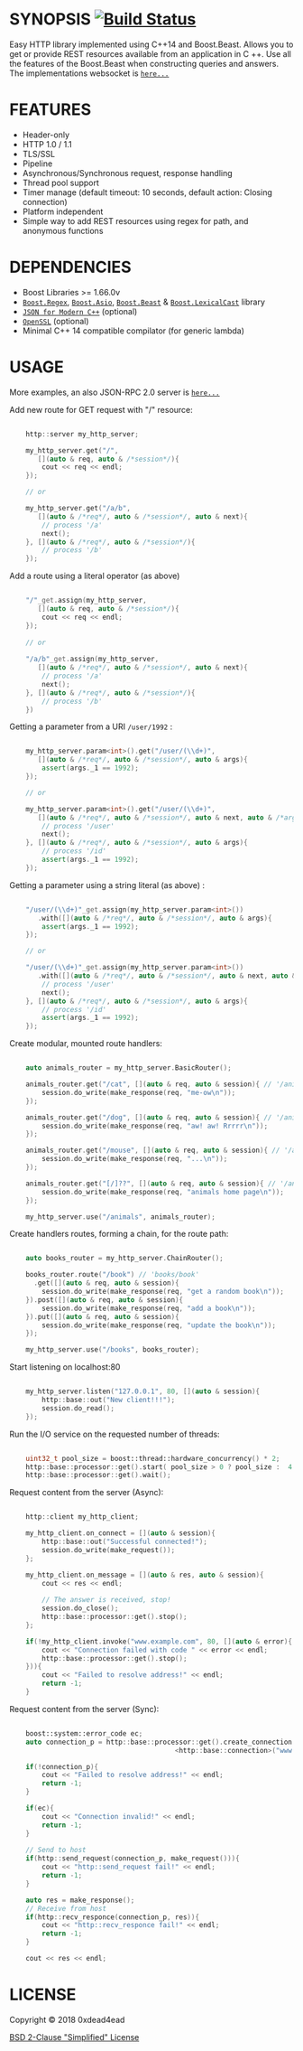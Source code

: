 # SYNOPSIS [![Build Status](https://travis-ci.org/0xdead4ead/BeastHttp.svg?branch=master)](https://travis-ci.org/0xdead4ead/BeastHttp)

Easy HTTP library implemented using C++14 and Boost.Beast. Allows you to get or provide REST resources available from an application in C ++. Use all the features of the Boost.Beast when constructing queries and answers. The implementations websocket is [`here...`](https://github.com/0xdead4ead/beast_ws_server)

# FEATURES

* Header-only
* HTTP 1.0 / 1.1
* TLS/SSL
* Pipeline
* Asynchronous/Synchronous request, response handling
* Thread pool support
* Timer manage (default timeout: 10 seconds, default action: Closing connection)
* Platform independent
* Simple way to add REST resources using regex for path, and anonymous functions

# DEPENDENCIES

* Boost Libraries >= 1.66.0v
* [`Boost.Regex`](https://github.com/boostorg/regex), [`Boost.Asio`](https://github.com/boostorg/asio), [`Boost.Beast`](https://github.com/boostorg/beast/tree/develop) & [`Boost.LexicalCast`](https://github.com/boostorg/lexical_cast) library
* [`JSON for Modern C++`](https://github.com/nlohmann/json) (optional)
* [`OpenSSL`](https://github.com/openssl/openssl) (optional)
* Minimal C++ 14 compatible compilator (for generic lambda)

# USAGE

More examples, an also JSON-RPC 2.0 server is [`here...`](https://github.com/0xdead4ead/beast_http_server/tree/dev/examples)

Add new route for GET request with "/" resource: 

```cpp

    http::server my_http_server;

    my_http_server.get("/", 
       [](auto & req, auto & /*session*/){
        cout << req << endl;
    });

    // or

    my_http_server.get("/a/b", 
       [](auto & /*req*/, auto & /*session*/, auto & next){
        // process '/a'
        next();
    }, [](auto & /*req*/, auto & /*session*/){
        // process '/b'
    });

```

Add a route using a literal operator (as above)

```cpp

    "/"_get.assign(my_http_server, 
       [](auto & req, auto & /*session*/){
        cout << req << endl;
    });
    
    // or
    
    "/a/b"_get.assign(my_http_server, 
       [](auto & /*req*/, auto & /*session*/, auto & next){
        // process '/a'
        next();
    }, [](auto & /*req*/, auto & /*session*/){
        // process '/b'
    })

```

Getting a parameter from a URI `/user/1992` :

```cpp

    my_http_server.param<int>().get("/user/(\\d+)",
       [](auto & /*req*/, auto & /*session*/, auto & args){
        assert(args._1 == 1992);
    });

    // or

    my_http_server.param<int>().get("/user/(\\d+)",
       [](auto & /*req*/, auto & /*session*/, auto & next, auto & /*args*/){
        // process '/user'
        next();
    }, [](auto & /*req*/, auto & /*session*/, auto & args){
        // process '/id'
        assert(args._1 == 1992);
    });

```

Getting a parameter using a string literal (as above) :

```cpp

    "/user/(\\d+)"_get.assign(my_http_server.param<int>())
       .with([](auto & /*req*/, auto & /*session*/, auto & args){
        assert(args._1 == 1992);
    });

    // or

    "/user/(\\d+)"_get.assign(my_http_server.param<int>())
       .with([](auto & /*req*/, auto & /*session*/, auto & next, auto & /*args*/){
        // process '/user'
        next();
    }, [](auto & /*req*/, auto & /*session*/, auto & args){
        // process '/id'
        assert(args._1 == 1992);
    });

```

Create modular, mounted route handlers:

```cpp

    auto animals_router = my_http_server.BasicRouter();

    animals_router.get("/cat", [](auto & req, auto & session){ // '/animals/cat'
        session.do_write(make_response(req, "me-ow\n"));
    });

    animals_router.get("/dog", [](auto & req, auto & session){ // '/animals/dog'
        session.do_write(make_response(req, "aw! aw! Rrrrr\n"));
    });

    animals_router.get("/mouse", [](auto & req, auto & session){ // '/animals/mouse'
        session.do_write(make_response(req, "...\n"));
    });

    animals_router.get("[/]??", [](auto & req, auto & session){ // '/animals' or '/animals/'
        session.do_write(make_response(req, "animals home page\n"));
    });

    my_http_server.use("/animals", animals_router);

```

Create handlers routes, forming a chain, for the route path:

```cpp

    auto books_router = my_http_server.ChainRouter();

    books_router.route("/book") // 'books/book'
      .get([](auto & req, auto & session){
        session.do_write(make_response(req, "get a random book\n"));
    }).post([](auto & req, auto & session){
        session.do_write(make_response(req, "add a book\n"));
    }).put([](auto & req, auto & session){
        session.do_write(make_response(req, "update the book\n"));
    });

    my_http_server.use("/books", books_router);

```

Start listening on localhost:80

```cpp

    my_http_server.listen("127.0.0.1", 80, [](auto & session){
        http::base::out("New client!!!");
        session.do_read();
    });

```

Run the I/O service on the requested number of threads:

```cpp

    uint32_t pool_size = boost::thread::hardware_concurrency() * 2;
    http::base::processor::get().start( pool_size > 0 ? pool_size :  4 );
    http::base::processor::get().wait();

```

Request content from the server (Async):

```cpp

    http::client my_http_client;

    my_http_client.on_connect = [](auto & session){
        http::base::out("Successful connected!");
        session.do_write(make_request());
    };

    my_http_client.on_message = [](auto & res, auto & session){
        cout << res << endl;
        
        // The answer is received, stop!
        session.do_close();
        http::base::processor::get().stop();
    };

    if(!my_http_client.invoke("www.example.com", 80, [](auto & error){
        cout << "Connection failed with code " << error << endl;
        http::base::processor::get().stop();
    })){
        cout << "Failed to resolve address!" << endl;
        return -1;
    }

```

Request content from the server (Sync):

```cpp

    boost::system::error_code ec;
    auto connection_p = http::base::processor::get().create_connection
                                         <http::base::connection>("www.example.com", 80, ec);

    if(!connection_p){
        cout << "Failed to resolve address!" << endl;
        return -1;
    }

    if(ec){
        cout << "Connection invalid!" << endl;
        return -1;
    }
    
    // Send to host
    if(http::send_request(connection_p, make_request())){
        cout << "http::send_request fail!" << endl;
        return -1;
    }

    auto res = make_response();
    // Receive from host
    if(http::recv_responce(connection_p, res)){
        cout << "http::recv_responce fail!" << endl;
        return -1;
    }

    cout << res << endl;

```

# LICENSE

Copyright © 2018 0xdead4ead

[BSD 2-Clause "Simplified" License](https://github.com/0xdead4ead/beast_http_server/blob/dev/LICENSE)
